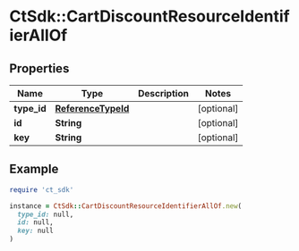 # CtSdk::CartDiscountResourceIdentifierAllOf

## Properties

| Name | Type | Description | Notes |
| ---- | ---- | ----------- | ----- |
| **type_id** | [**ReferenceTypeId**](ReferenceTypeId.md) |  | [optional] |
| **id** | **String** |  | [optional] |
| **key** | **String** |  | [optional] |

## Example

```ruby
require 'ct_sdk'

instance = CtSdk::CartDiscountResourceIdentifierAllOf.new(
  type_id: null,
  id: null,
  key: null
)
```

